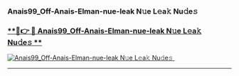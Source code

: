 ### Anais99_Off-Anais-Elman-nue-leak N𝚞e L𝚎a𝚔 Nu𝚍e𝚜   

### [ **🔗👉 🔴 Anais99_Off-Anais-Elman-nue-leak N𝚞e L𝚎a𝚔 Nu𝚍e𝚜 **](https://taap.it/xNRuk4)  

[![Anais99_Off-Anais-Elman-nue-leak N𝚞e L𝚎a𝚔 Nu𝚍e𝚜 ](https://i.imgur.com/0qMVB7G.gif)](https://taap.it/xNRuk4)  

___  
